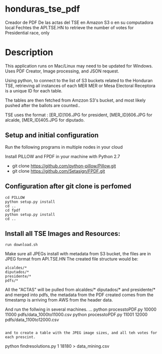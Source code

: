 # honduras_tse_pdf
Creador de PDF De las actas del TSE en Amazon S3 o en su computadora local
Fechtes the API.TSE.HN to retrieve the number of votes for Presidential race, only


# Description

This application runs on Mac/Linux may need to be updated for Windows. Uses PDF Creator, Image processing, 
and JSON request. 

Using python, to connect to the list of S3 buckets related to the Honduran TSE, retrieving all instances of each MER
MER or Mesa Electoral Receptora is a unique ID for each table.

The tables are then fetched from Amzzon S3's bucket, and most likely pushed after the ballots are counted..

TSE uses the format : [ER_ID]106.JPG for president, [MER_ID]606.JPG for alcalde, [MER_ID]405.JPG for diputado. 

## Setup and initial configuration
Run the following programs in multiple nodes in your cloud 

Install PILLOW and FPDF in your machine with Python 2.7
* git clone https://github.com/python-pillow/Pillow.git
* git clone https://github.com/Setasign/FPDF.git

## Configuration after git clone is perfomed
```
cd PILLOW 
python setup.py install
cd ..
cd fpdf
python setup.py install
cd ..
```

## Install all TSE Images and  Resources:
```-
run download.sh 
```

Make sure all JPEGs install with metadata from S3 bucket, the files are in JPEG format from API.TSE.HN The created file structure would be:

```
alcaldes/*
diputados/*
presidente/*
pdfs/*
```

All the "ACTAS" will be pulled from alcaldes/* diputados/* and presidente/* and merged into pdfs, the metadata from the PDF created
comes from the timestamp is arriving from AWS from the header data.


And run the follwing in several machines. 
...
python processtoPDF.py 10000 11000 pdfs/data_1000to11000.csv 
python processtoPDF.py 11001 12000 pdfs/data_1100to12000.csv 
```

and to create a table with the JPEG image sizes, and all teh votes for each prescint.
```
python findresolutions.py 1 18180  > data_mining.csv
```
 
